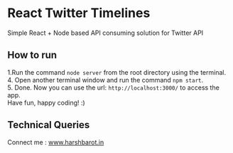 # React Twitter Timelines
Simple React + Node based API consuming solution for Twitter API

## How to run

1.Run the command `node server` from the root directory using the terminal.  
4. Open another terminal window and run the command `npm start`.  
5. Done. Now you can use the url: `http://localhost:3000/` to access the app.
<br>
Have fun, happy coding! :)

## Technical Queries
Connect me : www.harshbarot.in
